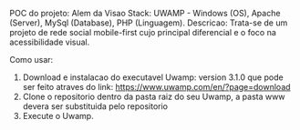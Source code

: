 POC do projeto: Alem da Visao
Stack: UWAMP - Windows (OS), Apache (Server), MySql (Database), PHP (Linguagem).
Descricao: Trata-se de um projeto de rede social mobile-first cujo principal diferencial e o foco na acessibilidade visual. 

Como usar: 
1. Download e instalacao do executavel Uwamp: version 3.1.0 que pode ser feito atraves do link: https://www.uwamp.com/en/?page=download
2. Clone o repositorio dentro da pasta raiz do seu Uwamp, a pasta www devera ser substituida pelo repositorio
3. Execute o Uwamp.
